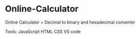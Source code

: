 # Online-Calculator
Online Calculator + Decimal to binary and hexadecimal converter

Tools:
JavaScript
HTML
CSS
VS code
